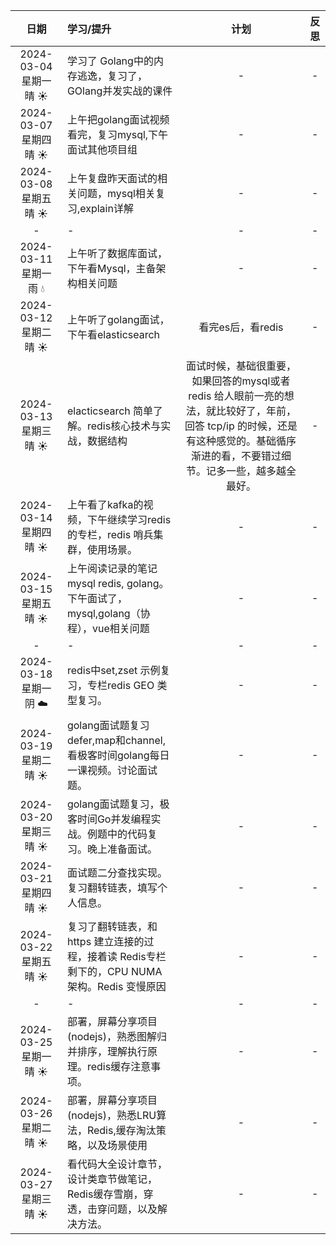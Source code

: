 |          日期          | 学习/提升                                                                                      | 计划  | 反思  |
|:--------------------:|:-------------------------------------------------------------------------------------------|:---:|:---:|
| 2024-03-04 星期一 晴 ☀️  | 学习了 Golang中的内存逃逸，复习了，GOlang并发实战的课件     |  -  |  -  |
| 2024-03-07 星期四 晴 ☀️  | 上午把golang面试视频看完，复习mysql,下午面试其他项目组     |  -  |  -  |
| 2024-03-08 星期五 晴 ☀️  | 上午复盘昨天面试的相关问题，mysql相关复习,explain详解     |  -  |  -  |
| -  | -     |  -  |  -  |
| 2024-03-11 星期一 雨  💧  | 上午听了数据库面试，下午看Mysql，主备架构相关问题     |  -  |  -  |
| 2024-03-12 星期二 晴 ☀️  | 上午听了golang面试，下午看elasticsearch     |  看完es后，看redis |  -  |
| 2024-03-13 星期三 晴 ☀️  | elacticsearch 简单了解。redis核心技术与实战，数据结构    |  面试时候，基础很重要，如果回答的mysql或者redis 给人眼前一亮的想法，就比较好了，年前，回答 tcp/ip 的时候，还是有这种感觉的。基础循序渐进的看，不要错过细节。记多一些，越多越全最好。 |  -  |
| 2024-03-14 星期四 晴 ☀️  | 上午看了kafka的视频，下午继续学习redis的专栏，redis 哨兵集群，使用场景。    |  -  |  -  |
| 2024-03-15 星期五 晴 ☀️  | 上午阅读记录的笔记mysql redis, golang。 下午面试了，mysql,golang（协程），vue相关问题  |  -  |  -  |
| -  | -     |  -  |  -  |
| 2024-03-18 星期一 阴  ☁️  | redis中set,zset 示例复习，专栏redis GEO 类型复习。     |  -  |  -  |
| 2024-03-19 星期二 晴 ☀️  | golang面试题复习defer,map和channel,看极客时间golang每日一课视频。讨论面试题。     |  -  |  -  |
| 2024-03-20 星期三 晴 ☀️  | golang面试题复习，极客时间Go并发编程实战。例题中的代码复习。晚上准备面试。     |  -  |  -  |
| 2024-03-21 星期四 晴 ☀️  |  面试题二分查找实现。复习翻转链表，填写个人信息。   |  -  |  -  |
| 2024-03-22 星期五 晴 ☀️  | 复习了翻转链表，和 https 建立连接的过程，接着读 Redis专栏剩下的，CPU NUMA 架构。Redis 变慢原因     |  -  |  -  |
| -  | -     |  -  |  -  |
| 2024-03-25 星期一 晴 ☀️  | 部署，屏幕分享项目(nodejs)，熟悉图解归并排序，理解执行原理。redis缓存注意事项。     |  -  |  -  |
| 2024-03-26 星期二 晴 ☀️  | 部署，屏幕分享项目(nodejs)，熟悉LRU算法，Redis,缓存淘汰策略，以及场景使用     |  -  |  -  |
| 2024-03-27 星期三 晴 ☀️  | 看代码大全设计章节，设计类章节做笔记，Redis缓存雪崩，穿透，击穿问题，以及解决方法。     |  -  |  -  |